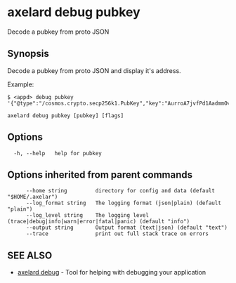 # axelard debug pubkey

Decode a pubkey from proto JSON

## Synopsis

Decode a pubkey from proto JSON and display it's address.

Example:

```
$ <appd> debug pubkey '{"@type":"/cosmos.crypto.secp256k1.PubKey","key":"AurroA7jvfPd1AadmmOvWM2rJSwipXfRf8yD6pLbA2DJ"}'
```

```
axelard debug pubkey [pubkey] [flags]
```

## Options

```
  -h, --help   help for pubkey
```

## Options inherited from parent commands

```
      --home string         directory for config and data (default "$HOME/.axelar")
      --log_format string   The logging format (json|plain) (default "plain")
      --log_level string    The logging level (trace|debug|info|warn|error|fatal|panic) (default "info")
      --output string       Output format (text|json) (default "text")
      --trace               print out full stack trace on errors
```

## SEE ALSO

- [axelard debug](/cli-docs/v0_27_0/axelard_debug) - Tool for helping with debugging your application
